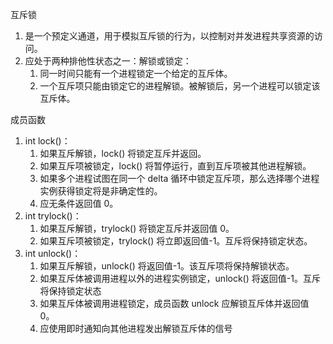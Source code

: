 互斥锁

1. 是一个预定义通道，用于模拟互斥锁的行为，以控制对并发进程共享资源的访问。
2. 应处于两种排他性状态之一：解锁或锁定：
    1. 同一时间只能有一个进程锁定一个给定的互斥体。
    2. 一个互斥项只能由锁定它的进程解锁。被解锁后，另一个进程可以锁定该互斥体。

成员函数

1. int lock()：
    1. 如果互斥解锁，lock() 将锁定互斥并返回。
    2. 如果互斥项被锁定，lock() 将暂停运行，直到互斥项被其他进程解锁。
    3. 如果多个进程试图在同一个 delta 循环中锁定互斥项，那么选择哪个进程实例获得锁定将是非确定性的。
    4. 应无条件返回值 0。
2. int trylock()：
    1. 如果互斥解锁，trylock() 将锁定互斥并返回值 0。
    2. 如果互斥项被锁定，trylock() 将立即返回值-1。互斥将保持锁定状态。
3. int unlock()：
    1. 如果互斥解锁，unlock() 将返回值-1。该互斥项将保持解锁状态。
    2. 如果互斥体被调用进程以外的进程实例锁定，unlock() 将返回值-1。互斥将保持锁定状态
    3. 如果互斥体被调用进程锁定，成员函数 unlock 应解锁互斥体并返回值 0。
    4. 应使用即时通知向其他进程发出解锁互斥体的信号